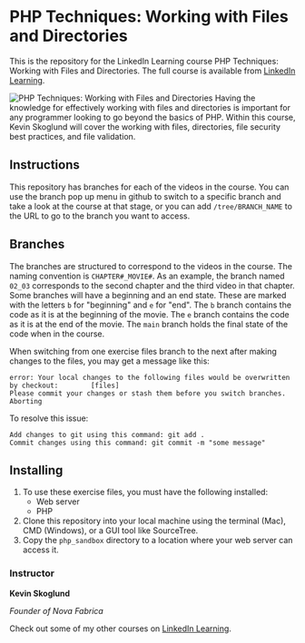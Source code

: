 # PHP Techniques: Working with Files and Directories
This is the repository for the LinkedIn Learning course PHP Techniques: Working with Files and Directories. The full course is available from [LinkedIn Learning][lil-course-url].

![PHP Techniques: Working with Files and Directories][lil-thumbnail-url] 
Having the knowledge for effectively working with files and directories is important for any programmer looking to go beyond the basics of PHP. Within this course, Kevin Skoglund will cover the working with files, directories, file security best practices, and file validation.

## Instructions
This repository has branches for each of the videos in the course. You can use the branch pop up menu in github to switch to a specific branch and take a look at the course at that stage, or you can add `/tree/BRANCH_NAME` to the URL to go to the branch you want to access.

## Branches
The branches are structured to correspond to the videos in the course. The naming convention is `CHAPTER#_MOVIE#`. As an example, the branch named `02_03` corresponds to the second chapter and the third video in that chapter. 
Some branches will have a beginning and an end state. These are marked with the letters `b` for "beginning" and `e` for "end". The `b` branch contains the code as it is at the beginning of the movie. The `e` branch contains the code as it is at the end of the movie. The `main` branch holds the final state of the code when in the course.

When switching from one exercise files branch to the next after making changes to the files, you may get a message like this:

    error: Your local changes to the following files would be overwritten by checkout:        [files]
    Please commit your changes or stash them before you switch branches.
    Aborting

To resolve this issue:
	
    Add changes to git using this command: git add .
	Commit changes using this command: git commit -m "some message"

## Installing
1. To use these exercise files, you must have the following installed:
	- Web server
	- PHP
2. Clone this repository into your local machine using the terminal (Mac), CMD (Windows), or a GUI tool like SourceTree.
3. Copy the `php_sandbox` directory to a location where your web server can access it.


### Instructor

**Kevin Skoglund**

_Founder of Nova Fabrica_

Check out some of my other courses on [LinkedIn Learning](https://www.linkedin.com/learning/instructors/kevin-skoglund).

[lil-course-url]: https://www.linkedin.com/learning/php-techniques-working-with-files-and-directories
[lil-thumbnail-url]: https://cdn.lynda.com/course/2873106/2873106-1614274551834-16x9.jpg
